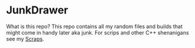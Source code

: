 # JunkDrawer

What is this repo? This repo contains all my random files and builds that might
come in handy later aka junk. For scrips and other C++ shenanigans see my 
[Scraps](https://github.com/0x4248/Scraps).